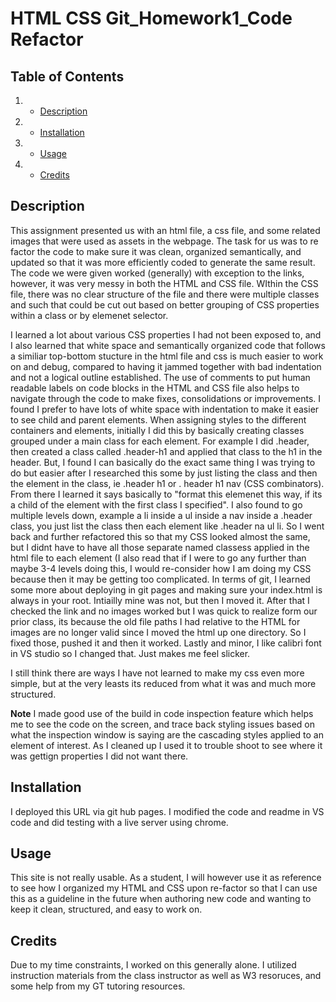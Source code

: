 # HTML CSS Git_Homework1_Code Refactor

## Table of Contents
1. - [Description](#Description)
2. - [Installation](#Installation)
3. - [Usage](#Usage)
4. - [Credits](#Credits)

## Description
This assignment presented us with an html file, a css file, and some related images that were used as assets in the webpage. The task for us was to re factor the code to make sure it was clean, organized semantically, and updated so that it was more efficiently coded to generate the same result. The code we were given worked (generally) with exception to the links, however, it was very messy in both the HTML and CSS file. WIthin the CSS file, there was no clear structure of the file and there were multiple classes and such that could be cut out based on better grouping of CSS properties within a class or by elemenet selector. 

I learned a lot about various CSS properties I had not been exposed to, and I also learned that white space and semantically organized code that follows a similiar top-bottom stucture in the html file and css is much easier to work on and debug, compared to having it jammed together with bad indentation and not a logical outline established. The use of comments to put human readable labels on code blocks in the HTML and CSS file also helps to navigate through the code to make fixes, consolidations or improvements. I found I prefer to have lots of white space with indentation to make it easier to see child and parent elements. When assigning styles to the different containers and elements, initially I did this by basically creating classes grouped under a main class for each element. For example I did .header, then created a class called .header-h1 and applied that class to the h1 in the header. But, I found I can basically do the exact same thing I was trying to do but easier after I researched this some by just listing the class and then the element in the class, ie .header h1 or . header h1 nav (CSS combinators). From there I learned it says basically to "format this elemenet this way, if its a child of the element with the first class I specified". I also found to go multiple levels down, example a li inside a ul inside a nav inside a .header class, you just list the class then each element like .header na ul li. So I went back and further refactored this so that my CSS looked almost the same, but I didnt have to have all those separate named classess applied in the html file to each element (I also read that if I were to go any further than maybe 3-4 levels doing this, I would re-consider how I am doing my CSS because then it may be getting too complicated. In terms of git, I learned some more about deploying in git pages and making sure your index.html is always in your root. Intiailly mine was not, but then I moved it. After that I checked the link and no images worked but I was quick to realize form our prior class, its because the old file paths I had relative to the HTML for images are no longer valid since I moved the html up one directory. So I fixed those, pushed it and then it worked.  Lastly and minor, I like calibri font in VS studio so I changed that. Just makes me feel slicker. 

I still think there are ways I have not learned to make my css even more simple, but at the very leasts its reduced from what it was and much more structured. 

 **Note** I made good use of the build in code inspection feature which helps me to see the code on the screen, and trace back styling issues based on what the inspection window is saying are the cascading styles applied to an element of interest. As I cleaned up I used it to trouble shoot to see where it was gettign properties I did not want there. 

## Installation
I deployed this URL via git hub pages. I modified the code and readme in VS code and did testing with a live server using chrome. 

## Usage
This site is not really usable. As a student, I will however use it as reference to see how I organized my HTML and CSS upon re-factor so that I can use this as a guideline in the future when authoring new code and wanting to keep it clean, structured, and easy to work on. 

## Credits
Due to my time constraints, I worked on this generally alone. I utilized instruction materials from the class instructor as well as W3 resoruces, and some help from my GT tutoring resources. 

